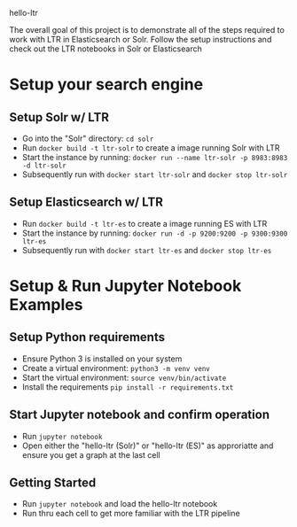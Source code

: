 hello-ltr

The overall goal of this project is to demonstrate all of the steps required to work with LTR in Elasticsearch or Solr. Follow the setup instructions and check out the LTR notebooks in Solr or Elasticsearch

# Setup your search engine

## Setup Solr w/ LTR

- Go into the "Solr" directory: `cd solr`
- Run `docker build -t ltr-solr` to create a image running Solr with LTR
- Start the instance by running: `docker run --name ltr-solr -p 8983:8983 -d ltr-solr`
- Subsequently run with `docker start ltr-solr` and `docker stop ltr-solr`

## Setup Elasticsearch w/ LTR

- Run `docker build -t ltr-es` to create a image running ES with LTR
- Start the instance by running: `docker run -d -p 9200:9200 -p 9300:9300 ltr-es`
- Subsequently run with `docker start ltr-es` and `docker stop ltr-es`

# Setup & Run Jupyter Notebook Examples

## Setup Python requirements

- Ensure Python 3 is installed on your system
- Create a virtual environment: `python3 -m venv venv`
- Start the virtual environment: `source venv/bin/activate`
- Install the requirements `pip install -r requirements.txt`

## Start Jupyter notebook and confirm operation

- Run `jupyter notebook`
- Open either the "hello-ltr (Solr)" or "hello-ltr (ES)" as approriatte and ensure you get a graph at the last cell


## Getting Started
- Run `jupyter notebook` and load the hello-ltr notebook
- Run thru each cell to get more familiar with the LTR pipeline

